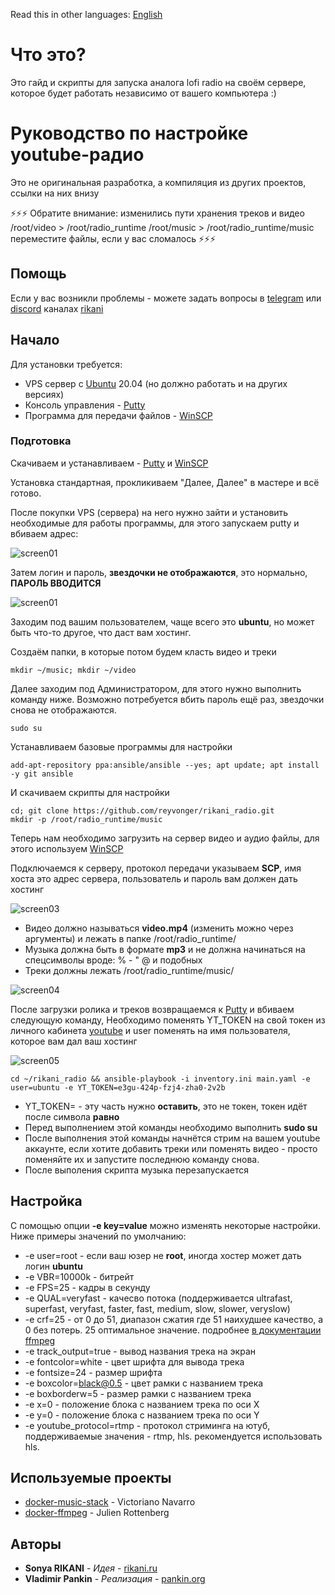 
Read this in other languages: [English](https://github.com/reyvonger/rikani_radio/blob/master/international/english.md)
# Что это?
Это гайд и скрипты для запуска аналога lofi radio на своём сервере, которое будет работать независимо от вашего компьютера :)

# Руководство по настройке youtube-радио
Это не оригинальная разработка, а компиляция из других проектов, ссылки на них внизу

⚡️⚡️⚡️
Обратите внимание: изменились пути хранения треков и видео
/root/video > /root/radio_runtime
/root/music > /root/radio_runtime/music
переместите файлы, если у вас сломалось
⚡️⚡️⚡️
## Помощь

Если у вас возникли проблемы - можете задать вопросы в [telegram](https://t.me/rikaniburg) или [discord](https://discord.com/invite/4CKq3JB) каналах [rikani](https://rikani.ru)

## Начало

Для установки требуется:

* VPS сервер с [Ubuntu](https://ubuntu.com/download) 20.04 (но должно работать и на других версиях)
* Консоль управления - [Putty](https://the.earth.li/~sgtatham/putty/latest/w64/putty.exe) 
* Программа для передачи файлов - [WinSCP](https://winscp.net/eng/download.php)

### Подготовка
Скачиваем и устанавливаем - [Putty](https://the.earth.li/~sgtatham/putty/latest/w64/putty.exe) и [WinSCP](https://winscp.net/eng/download.php)

Установка стандартная, прокликиваем "Далее, Далее" в мастере и всё готово.


После покупки VPS (сервера) на него нужно зайти и установить необходимые для работы программы, для этого запускаем putty и вбиваем адрес:

![screen01](https://rikani.ru/files/putty01.png)

Затем логин и пароль, **звездочки не отображаются**, это нормально, **ПАРОЛЬ ВВОДИТСЯ**

![screen01](https://rikani.ru/files/putty02.png)

Заходим под вашим пользователем, чаще всего это **ubuntu**, но может быть что-то другое, что даст вам хостинг.

Создаём папки, в которые потом будем класть видео и треки
```
mkdir ~/music; mkdir ~/video
```

Далее заходим под Администратором, для этого нужно выполнить команду ниже. Возможно потребуется вбить пароль ещё раз, звездочки снова не отображаются.
```
sudo su
```

Устанавливаем базовые программы для настройки
```
add-apt-repository ppa:ansible/ansible --yes; apt update; apt install -y git ansible
```

И скачиваем скрипты для настройки
```
cd; git clone https://github.com/reyvonger/rikani_radio.git
mkdir -p /root/radio_runtime/music
```

Теперь нам необходимо загрузить на сервер видео и аудио файлы, для этого используем [WinSCP](https://winscp.net/eng/download.php)

Подключаемся к серверу, протокол передачи указываем **SCP**, имя хоста это адрес сервера, пользователь и пароль вам должен дать хостинг

![screen03](https://rikani.ru/files/scp01.png)

* Видео должно называться **video.mp4** (изменить можно через аргументы) и лежать в папке /root/radio_runtime/
* Музыка должна быть в формате **mp3** и не должна начинаться на спецсимволы вроде:  % - " @ и подобных
* Треки должны лежать /root/radio_runtime/music/


![screen04](https://rikani.ru/files/scp02.png)

После загрузки ролика и треков возвращаемся к [Putty](https://the.earth.li/~sgtatham/putty/latest/w64/putty.exe) и вбиваем следующую команду, Необходимо поменять YT_TOKEN на свой токен из личного кабинета [youtube](https://studio.youtube.com) и user поменять на имя пользователя, которое вам дал ваш хостинг

![screen05](https://rikani.ru/files/token.png)

```
cd ~/rikani_radio && ansible-playbook -i inventory.ini main.yaml -e user=ubuntu -e YT_TOKEN=e3gu-424p-fzj4-zha0-2v2b 
```
* YT_TOKEN= - эту часть нужно **оставить**, это не токен, токен идёт после символа **равно**
* Перед выполнением этой команды необходимо выполнить **sudo su**
* После выполнения этой команды начнётся стрим на вашем youtube аккаунте, если хотите добавить треки или поменять видео - просто поменяйте их и запустите последнюю команду снова. 
* Поcле выполения скрипта музыка перезапускается


## Настройка
С помощью опции **-e key=value** можно изменять некоторые настройки.
Ниже примеры значений по умолчанию:

* -e user=root - если ваш юзер не **root**, иногда хостер может дать логин **ubuntu**
* -e VBR=10000k - битрейт
* -e FPS=25 - кадры в секунду
* -e QUAL=veryfast - качесво потока (поддерживается ultrafast, superfast, veryfast, faster, fast, medium, slow, slower, veryslow)
* -e crf=25 - от 0 до 51, диапазон сжатия где 51 наихудшее качество, а 0 без потерь. 25 оптимальное значение. подробнее [в документации ffmpeg](https://trac.ffmpeg.org/wiki/Encode/H.264)
* -e track_output=true - вывод названия трека на экран
* -e fontcolor=white - цвет шрифта для вывода трека
* -e fontsize=24 - размер шрифта
* -e boxcolor=black@0.5 - цвет рамки с названием трека
* -e boxborderw=5 - размер рамки с названием трека
* -e x=0 - положение блока с названием трека по оси X
* -e y=0 - положение блока с названием трека по оси Y
* -e youtube_protocol=rtmp - протокол стриминга на ютуб, поддерживаемые значения - rtmp, hls. рекомендуется использовать hls.


## Используемые проекты

* [docker-music-stack](https://github.com/VITIMan/docker-music-stack/) - Victoriano Navarro
* [docker-ffmpeg](https://github.com/jrottenberg/ffmpeg) - Julien Rottenberg


## Авторы

* **Sonya RIKANI** - *Идея* - [rikani.ru](https://rikani.ru)
* **Vladimir Pankin** - *Реализация* - [pankin.org](https://pankin.org)

